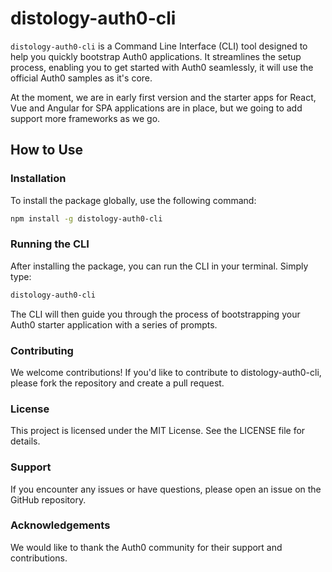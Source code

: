 # distology-auth0-cli

`distology-auth0-cli` is a Command Line Interface (CLI) tool designed to help you quickly bootstrap Auth0 applications. It streamlines the setup process, enabling you to get started with Auth0 seamlessly, it will use the official Auth0 samples as it's core.

At the moment, we are in early first version and the starter apps for React, Vue and Angular for SPA applications are in place, but we going to add support more frameworks as we go.

## How to Use

### Installation

To install the package globally, use the following command:

```sh
npm install -g distology-auth0-cli
```

### Running the CLI
After installing the package, you can run the CLI in your terminal. Simply type:

```sh
distology-auth0-cli
```

The CLI will then guide you through the process of bootstrapping your Auth0 starter application with a series of prompts.

### Contributing
We welcome contributions! If you'd like to contribute to distology-auth0-cli, please fork the repository and create a pull request.

### License
This project is licensed under the MIT License. See the LICENSE file for details.

### Support
If you encounter any issues or have questions, please open an issue on the GitHub repository.

### Acknowledgements
We would like to thank the Auth0 community for their support and contributions.
